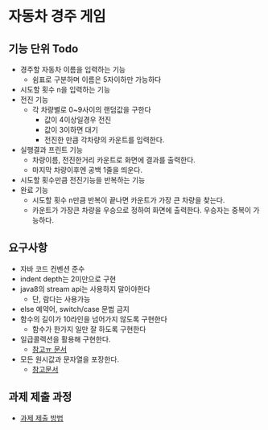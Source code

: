 # 자동차 경주 게임
## 기능 단위 Todo
* 경주할 자동차 이름을 입력하는 기능
  * 쉼표로 구분하며 이름은 5자이하만 가능하다
* 시도할 횟수 n을 입력하는 기능
* 전진 기능
  * 각 차량별로 0~9사이의 랜덤값을 구한다
    * 값이 4이상일경우 전진
    * 값이 3이하면 대기
    * 전진한 만큼 각차량의 카운트를 입력한다.
* 실행결과 프린트 기능
  * 차량이름, 전진한거리 카운트로 화면에 결과를 출력한다.
  * 마지막 차량이후엔 공백 1줄을 띄운다.
* 시도할 횟수만큼 전진기능을 반복하는 기능
* 완료 기능
  * 시도할 횟수 n만큼 반복이 끝나면 카운트가 가장 큰 차량을 찾는다.
  * 카운트가 가장큰 차량을 우승으로 정하여 화면에 출력한다. 우승자는 중복이 가능하다.

## 요구사항
* 자바 코드 컨벤션 준수
* indent depth는 2미만으로 구현
* java8의 stream api는 사용하지 말아야한다
	* 단, 람다는 사용가능
* else 예약어, switch/case 문법 금지
* 함수의 길이가 10라인을 넘어가지 않도록 구현한다
	* 함수가 한가지 일만 잘 하도록 구현한다
* 일급콜렉션을 활용해 구현한다.
	* [참고ㅠ 문서](https://developerfarm.wordpress.com/2012/02/01/object_calisthenics_/)
* 모든 원시값과 문자열을 포장한다.
	* [참고문서](https://developerfarm.wordpress.com/2012/01/27/object_calisthenics_4/)

## 과제 제출 과정
* [과제 제출 방법](https://github.com/next-step/nextstep-docs/tree/master/precourse)
